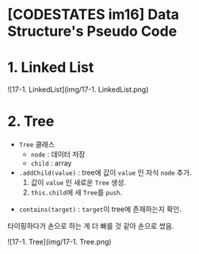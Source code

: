 # [CODESTATES im16] Data Structure's Pseudo Code

# 1. Linked List

![17-1. LinkedList](img/17-1. LinkedList.png)



# 2. Tree

* `Tree` 클래스
  * `node` : 데이터 저장
  * `child` : array
* `.addChild(value)` : tree에 값이 `value` 인 자식 `node` 추가.
  1. 값이 `value` 인 새로운 `Tree` 생성.
  2. `this.child`에 새 `Tree`를  `push`.

- `contains(target)` : `target`이 tree에 존재하는지 확인.

타이핑하다가 손으로 하는 게 더 빠를 것 같아 손으로 썼음.

![17-1. Tree](img/17-1. Tree.png)